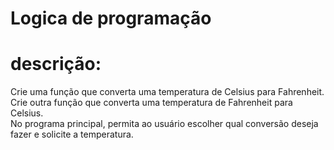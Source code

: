 # Logica de programação
# descrição:
Crie uma função que converta uma temperatura de Celsius para Fahrenheit.<br>
Crie outra função que converta uma temperatura de Fahrenheit para Celsius.<br>
No programa principal, permita ao usuário escolher qual conversão deseja fazer e solicite a temperatura.
